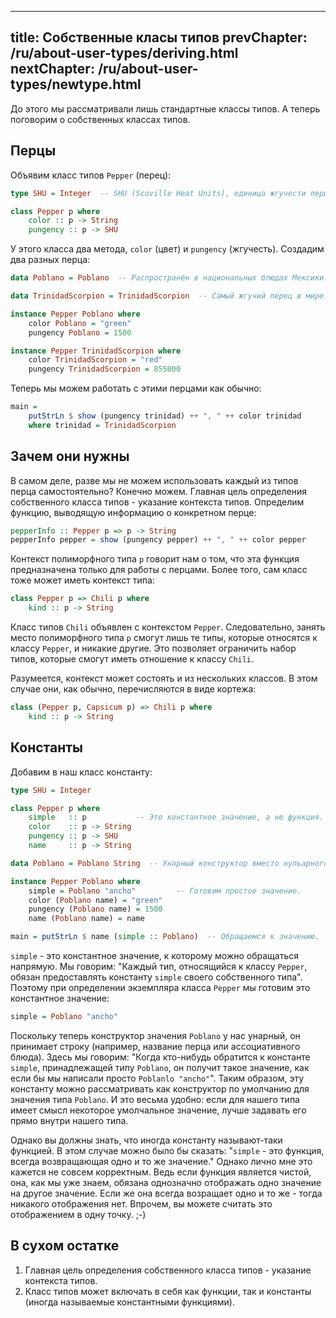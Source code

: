----
title: Собственные класы типов
prevChapter: /ru/about-user-types/deriving.html
nextChapter: /ru/about-user-types/newtype.html
----

До этого мы рассматривали лишь стандартные классы типов. А теперь поговорим о собственных классах типов.

## Перцы

Объявим класс типов `Pepper` (перец):

```haskell
type SHU = Integer  -- SHU (Scoville Heat Units), единица жгучести перца

class Pepper p where
    color :: p -> String
    pungency :: p -> SHU
```

У этого класса два метода, `color` (цвет) и `pungency` (жгучесть). Создадим два разных перца:

```haskell
data Poblano = Poblano  -- Распространён в национальных блюдах Мексики.

data TrinidadScorpion = TrinidadScorpion  -- Самый жгучий перец в мире.

instance Pepper Poblano where
    color Poblano = "green"
    pungency Poblano = 1500

instance Pepper TrinidadScorpion where
    color TrinidadScorpion = "red"
    pungency TrinidadScorpion = 855000
```

Теперь мы можем работать с этими перцами как обычно:

```haskell
main =
    putStrLn $ show (pungency trinidad) ++ ", " ++ color trinidad
    where trinidad = TrinidadScorpion
```

## Зачем они нужны

В самом деле, разве мы не можем использовать каждый из типов перца самостоятельно? Конечно можем. Главная цель определения собственного класса типов - указание контекста типов. Определим функцию, выводящую информацию о конкретном перце:

```haskell
pepperInfo :: Pepper p => p -> String
pepperInfo pepper = show (pungency pepper) ++ ", " ++ color pepper
```

Контекст полиморфного типа `p` говорит нам о том, что эта функция предназначена только для работы с перцами. Более того, сам класс тоже может иметь контекст типа:

```haskell
class Pepper p => Chili p where
    kind :: p -> String
```

Класс типов `Chili` объявлен с контекстом `Pepper`. Следовательно, занять место полиморфного типа `p` смогут лишь те типы, которые относятся к классу `Pepper`, и никакие другие. Это позволяет ограничить набор типов, которые смогут иметь отношение к классу `Chili`.

Разумеется, контекст может состоять и из нескольких классов. В этом случае они, как обычно, перечисляются в виде кортежа:

```haskell
class (Pepper p, Capsicum p) => Chili p where
    kind :: p -> String
```

## Константы

Добавим в наш класс константу:

```haskell
type SHU = Integer

class Pepper p where
    simple   :: p           -- Это константное значение, а не функция.
    color    :: p -> String
    pungency :: p -> SHU
    name     :: p -> String

data Poblano = Poblano String  -- Унарный конструктор вместо нульарного.

instance Pepper Poblano where
    simple = Poblano "ancho"         -- Готовим простое значение.
    color (Poblano name) = "green"
    pungency (Poblano name) = 1500
    name (Poblano name) = name

main = putStrLn $ name (simple :: Poblano)  -- Обращаемся к значению.
```

`simple` - это константное значение, к которому можно обращаться напрямую. Мы говорим: "Каждый тип, относящийся к классу `Pepper`, обязан предоставлять константу `simple` своего собственного типа". Поэтому при определении экземпляра класса `Pepper` мы готовим это константное значение:

```haskell
simple = Poblano "ancho"
```

Поскольку теперь конструктор значения `Poblano` у нас унарный, он принимает строку (например, название перца или ассоциативного блюда). Здесь мы говорим: "Когда кто-нибудь обратится к константе `simple`, принадлежащей типу `Poblano`, он получит такое значение, как если бы мы написали просто `Poblanlo "ancho"`". Таким образом, эту константу можно рассматривать как конструктор по умолчанию для значения типа `Poblano`. И это весьма удобно: если для нашего типа имеет смысл некоторое умолчальное значение, лучше задавать его прямо внутри нашего типа.

Однако вы должны знать, что иногда константу называют-таки функцией. В этом случае можно было бы сказать: "`simple` - это функция, всегда возвращающая одно и то же значение." Однако лично мне это кажется не совсем корректным. Ведь если функция является чистой, она, как мы уже знаем, обязана однозначно отображать одно значение на другое значение. Если же она всегда возращает одно и то же - тогда никакого отображения нет. Впрочем, вы можете считать это отображением в одну точку. ;-)

## В сухом остатке

1. Главная цель определения собственного класса типов - указание контекста типов.
2. Класс типов может включать в себя как функции, так и константы (иногда называемые константными функциями).

